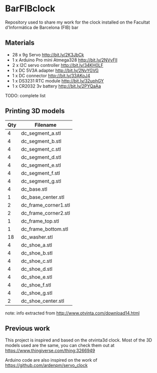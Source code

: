 # BarFIBclock
Repository used to share my work for the clock installed on the Facultat d'Informàtica de Barcelona (FIB) bar

## Materials
 - 28 x 9g Servo http://bit.ly/2K3JbCk
 - 1 x Arduino Pro mini Atmega328 http://bit.ly/2NVvFll
 - 2 x I2C servo controller http://bit.ly/34KH0LF
 - 1 x DC 5V3A adapter http://bit.ly/2NvYGVG
 - 1 x DC connector http://bit.ly/33AKoJ4
 - 1 x DS3231 RTC module http://bit.ly/32uphGY
 - 1 x CR2032 3v battery http://bit.ly/2PYQaAa

TODO: complete list

## Printing 3D models
| Qty | Filename             |
| --- | -------------------- |
| 4   | dc_segment_a.stl     |
| 4   | dc_segment_b.stl     |
| 4   | dc_segment_c.stl     |
| 4   | dc_segment_d.stl     |
| 4   | dc_segment_e.stl     |
| 4   | dc_segment_f.stl     |
| 4   | dc_segment_g.stl     |
| 4   | dc_base.stl          |
| 1   | dc_base_center.stl   |
| 2   | dc_frame_corner1.stl |
| 2   | dc_frame_corner2.stl |
| 1   | dc_frame_top.stl     |
| 1   | dc_frame_bottom.stl  |
| 18  | dc_washer.stl        |
| 4   | dc_shoe_a.stl        |
| 4   | dc_shoe_b.stl        |
| 4   | dc_shoe_c.stl        |
| 4   | dc_shoe_d.stl        |
| 4   | dc_shoe_e.stl        |
| 4   | dc_shoe_f.stl        |
| 4   | dc_shoe_g.stl        |
| 2   | dc_shoe_center.stl   |

note: info extracted from http://www.otvinta.com/download14.html

## Previous work
This project is inspired and based on the otvinta3d clock.
Most of the 3D models used are the same, you can check them out at
https://www.thingiverse.com/thing:3266949

Arduino code are also inspired on the work of https://github.com/ardenpm/servo_clock

